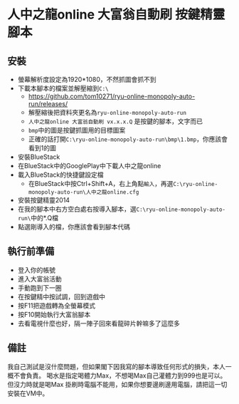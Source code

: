# 人中之龍online 大富翁自動刷 按鍵精靈腳本

## 安裝
 - 螢幕解析度設定為1920*1080，不然抓圖會抓不到
 - 下載本腳本的檔案並解壓縮到`C:\`
   - https://github.com/tom10271/ryu-online-monopoly-auto-run/releases/
   - 解壓縮後把資料夾更名為`ryu-online-monopoly-auto-run`
   - `人中之龍online 大富翁自動刷 vx.x.x.Q` 是按鍵的腳本，文字而已
   - `bmp`中的圖是按鍵抓圖用的目標圖案
   - 正確的話打開`C:\ryu-online-monopoly-auto-run\bmp\1.bmp`，你應該會看到1的圖
 - 安裝BlueStack
 - 在BlueStack中的GooglePlay中下載人中之龍online
 - 載入BlueStack的快捷鍵設定檔
   - 在BlueStack中按Ctrl+Shift+A，右上角點`輸入`，再選`C:\ryu-online-monopoly-auto-run\人中之龍online.cfg`
 - 安裝按鍵精靈2014
 - 在我的腳本中右方空白處右按導入腳本，選`C:\ryu-online-monopoly-auto-run\`中的*.Q檔
 - 點選剛導入的檔，你應該會看到腳本代碼
 
## 執行前準備
 - 登入你的帳號
 - 進入大富翁活動
 - 手動跑到下一圈
 - 在按鍵精中按試調，回到遊戲中
 - 按F11把遊戲轉為全螢幕模式
 - 按F10開始執行大富翁腳本
 - 去看電視什麼也好，隔一陣子回來看龍碎片幹嘛多了這麼多

## 備註
我自己測試是沒什麼問題，但如果閣下因我寫的腳本導致任何形式的損失，本人一概不會負責。
喝水是指定喝體力Max，不想喝Max自己灌體力到999也是可以。但沒力時就是喝Max
掛刷時電腦不能用，如果你想要邊刷邊用電腦，請把這一切安裝在VM中。
